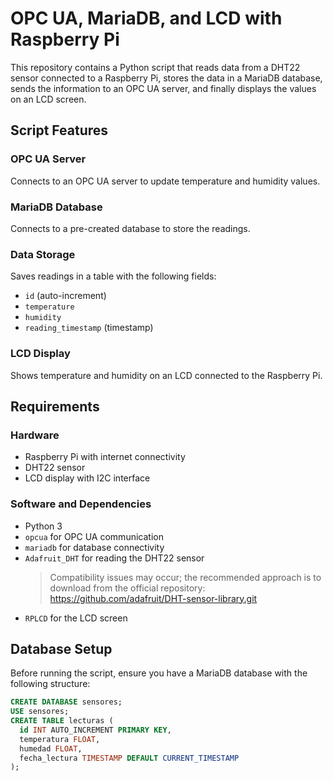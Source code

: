 # OPC UA, MariaDB, and LCD with Raspberry Pi

This repository contains a Python script that reads data from a DHT22 sensor connected to a Raspberry Pi, stores the data in a MariaDB database, sends the information to an OPC UA server, and finally displays the values on an LCD screen.

## Script Features

### OPC UA Server

Connects to an OPC UA server to update temperature and humidity values.

### MariaDB Database

Connects to a pre-created database to store the readings.

### Data Storage

Saves readings in a table with the following fields:

- `id` (auto-increment)
- `temperature`
- `humidity`
- `reading_timestamp` (timestamp)

### LCD Display

Shows temperature and humidity on an LCD connected to the Raspberry Pi.

## Requirements

### Hardware

- Raspberry Pi with internet connectivity  
- DHT22 sensor  
- LCD display with I2C interface

### Software and Dependencies

- Python 3  
- `opcua` for OPC UA communication  
- `mariadb` for database connectivity  
- `Adafruit_DHT` for reading the DHT22 sensor  
  > Compatibility issues may occur; the recommended approach is to download from the official repository: https://github.com/adafruit/DHT-sensor-library.git  
- `RPLCD` for the LCD screen

## Database Setup

Before running the script, ensure you have a MariaDB database with the following structure:

```sql
CREATE DATABASE sensores;
USE sensores;
CREATE TABLE lecturas (
  id INT AUTO_INCREMENT PRIMARY KEY,
  temperatura FLOAT,
  humedad FLOAT,
  fecha_lectura TIMESTAMP DEFAULT CURRENT_TIMESTAMP
);
